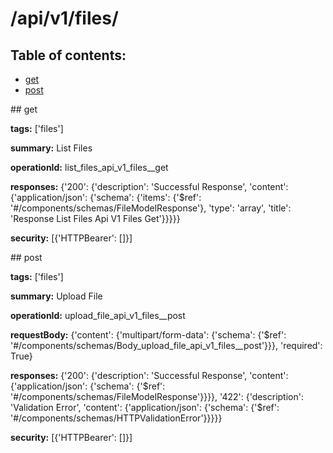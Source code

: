 # /api/v1/files/

## Table of contents:
- [get](#get)
- [post](#post)

<a name="get" />
## get

**tags:** ['files']

**summary:** List Files

**operationId:** list_files_api_v1_files__get

**responses:** {'200': {'description': 'Successful Response', 'content': {'application/json': {'schema': {'items': {'$ref': '#/components/schemas/FileModelResponse'}, 'type': 'array', 'title': 'Response List Files Api V1 Files  Get'}}}}}

**security:** [{'HTTPBearer': []}]

<a name="post" />
## post

**tags:** ['files']

**summary:** Upload File

**operationId:** upload_file_api_v1_files__post

**requestBody:** {'content': {'multipart/form-data': {'schema': {'$ref': '#/components/schemas/Body_upload_file_api_v1_files__post'}}}, 'required': True}

**responses:** {'200': {'description': 'Successful Response', 'content': {'application/json': {'schema': {'$ref': '#/components/schemas/FileModelResponse'}}}}, '422': {'description': 'Validation Error', 'content': {'application/json': {'schema': {'$ref': '#/components/schemas/HTTPValidationError'}}}}}

**security:** [{'HTTPBearer': []}]

